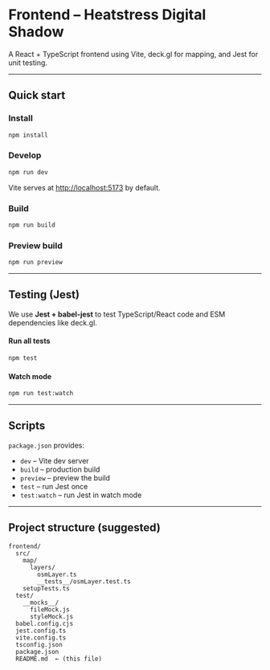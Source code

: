 # Frontend – Heatstress Digital Shadow

A React + TypeScript frontend using Vite, deck.gl for mapping, and Jest for unit testing.

---

## Quick start

### Install

```bash
npm install
```

### Develop

```bash
npm run dev
```

Vite serves at [http://localhost:5173](http://localhost:5173) by default.

### Build

```bash
npm run build
```

### Preview build

```bash
npm run preview
```

---

## Testing (Jest)

We use **Jest + babel-jest** to test TypeScript/React code and ESM dependencies like deck.gl.

#### Run all tests

```bash
npm test
```

#### Watch mode

```bash
npm run test:watch
```

---

## Scripts

`package.json` provides:

* `dev` – Vite dev server
* `build` – production build
* `preview` – preview the build
* `test` – run Jest once
* `test:watch` – run Jest in watch mode

---

## Project structure (suggested)

```
frontend/
  src/
    map/
      layers/
        osmLayer.ts
        __tests__/osmLayer.test.ts
    setupTests.ts
  test/
    __mocks__/
      fileMock.js
      styleMock.js
  babel.config.cjs
  jest.config.ts
  vite.config.ts
  tsconfig.json
  package.json
  README.md  ← (this file)
```
